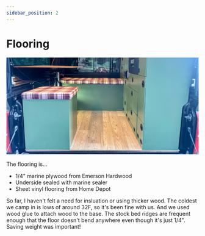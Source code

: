 ```yaml
---
sidebar_position: 2
---
```


# Flooring

![Picture of flooring](./img/flooring.jpg)

The flooring is...

* 1/4" marine plywood from Emerson Hardwood
* Underside sealed with marine sealer
* Sheet vinyl flooring from Home Depot

So far, I haven't felt a need for insluation or using thicker wood. The coldest we camp in is lows of around 32F, so it's been fine with us. And we used wood glue to attach wood to the base. The stock bed ridges are frequent enough that the floor doesn't bend anywhere even though it's just 1/4". Saving weight was important!